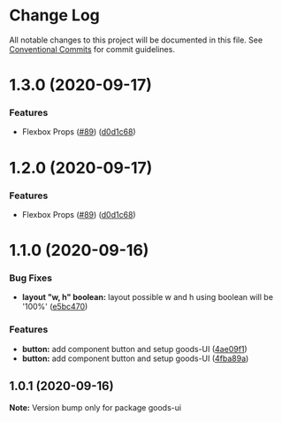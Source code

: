 # Change Log

All notable changes to this project will be documented in this file.
See [Conventional Commits](https://conventionalcommits.org) for commit guidelines.

# 1.3.0 (2020-09-17)


### Features

* Flexbox Props ([#89](https://github.com/PT-Tennova-Cipta-Inatech/pomona3-ui/issues/89)) ([d0d1c68](https://github.com/PT-Tennova-Cipta-Inatech/pomona3-ui/commit/d0d1c68a4d6eb13dbe474cae990368a5ddecf8fd))





# 1.2.0 (2020-09-17)


### Features

* Flexbox Props ([#89](https://github.com/PT-Tennova-Cipta-Inatech/pomona3-ui/issues/89)) ([d0d1c68](https://github.com/PT-Tennova-Cipta-Inatech/pomona3-ui/commit/d0d1c68a4d6eb13dbe474cae990368a5ddecf8fd))





# 1.1.0 (2020-09-16)


### Bug Fixes

* **layout "w, h" boolean:** layout possible w and h using boolean will be '100%' ([e5bc470](https://github.com/PT-Tennova-Cipta-Inatech/pomona3-ui/commit/e5bc47077ab88a192101f979195286460b5973b1))


### Features

* **button:** add component button and setup goods-UI ([4ae09f1](https://github.com/PT-Tennova-Cipta-Inatech/pomona3-ui/commit/4ae09f13ee61da2810c7b8b73eaf85aa3de09cb8))
* **button:** add component button and setup goods-UI ([4fba89a](https://github.com/PT-Tennova-Cipta-Inatech/pomona3-ui/commit/4fba89af9c03034e74243d89229c4c841d6a4a91))
## 1.0.1 (2020-09-16)

**Note:** Version bump only for package goods-ui
